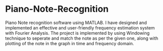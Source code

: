 # Piano-Note-Recognition
Piano Note recognition software using MATLAB. 
I have designed and implemented an effective and user-friendly frequency estimation system with Fourier Analysis. The project is implemented by using Windowing technique to seperate and match the note as per the given one, along with plotting of the note in the graph in time and frequency domain.
